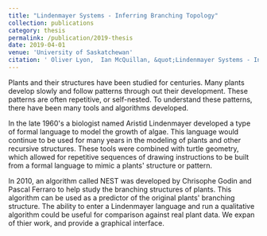 ```yaml
---
title: "Lindenmayer Systems - Inferring Branching Topology"
collection: publications
category: thesis
permalink: /publication/2019-thesis
date: 2019-04-01
venue: 'University of Saskatchewan'
citation: ' Oliver Lyon,  Ian McQuillan, &quot;Lindenmayer Systems - Inferring Branching Topology.&quot; University of Saskatchewan, 2019.'
---
```


Plants and their structures have been studied for centuries.
Many plants develop slowly and  follow patterns through out their development.
These patterns are often repetitive, or self-nested.
To understand these patterns, there have been many tools and algorithms developed.
    
In the late 1960's a biologist named Aristid Lindenmayer developed a type of formal language to model the growth of algae. 
This language would continue to be used for many years in the modeling of plants and other recursive structures.
These tools were combined with turtle geometry, which allowed for repetitive sequences of drawing instructions to be built from a formal language to mimic a plants' structure or pattern. 
	
In 2010, an algorithm called NEST was developed by Chrisophe Godin and Pascal Ferraro to help study the branching structures of plants.
This algorithm can be used as a predictor of the original plants' branching structure. 
The ability to enter a Lindenmayer language and run a qualitative algorithm could be useful for comparison against real plant data.
We expan of thier work, and provide a graphical interface.
